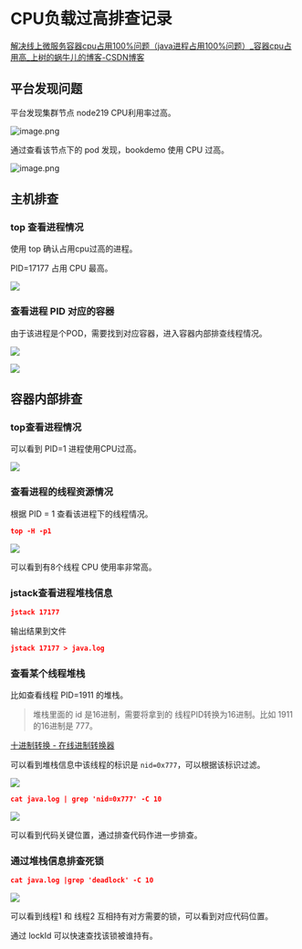 # CPU负载过高排查记录

[解决线上微服务容器cpu占用100%问题（java进程占用100%问题）_容器cpu占用高_上树的蜗牛儿的博客-CSDN博客](https://blog.csdn.net/lijie1051/article/details/128464838)

## 平台发现问题

平台发现集群节点 node219 CPU利用率过高。

![image.png](https://s2.loli.net/2025/05/29/Ub4zn7Pw3YM6Evl.png)

通过查看该节点下的 pod 发现，bookdemo 使用 CPU 过高。

![image.png](https://s2.loli.net/2025/05/29/pT5ohk7ftYPECGU.png)

## 主机排查

### top 查看进程情况

使用 top 确认占用cpu过高的进程。

PID=17177 占用 CPU 最高。

![](https://s2.loli.net/2025/05/29/KoI7m1SMUPerxW4.png)

### 查看进程 PID 对应的容器

由于该进程是个POD，需要找到对应容器，进入容器内部排查线程情况。

![](https://s2.loli.net/2025/05/29/KocELWP9Chysi2f.png)

![](https://s2.loli.net/2025/05/29/fWkvhgDpCyUju9w.png)

## 容器内部排查

### top查看进程情况

可以看到 PID=1 进程使用CPU过高。

![](https://s2.loli.net/2025/05/29/TRfVYGOBQAHukyC.png)

### 查看进程的线程资源情况

根据 PID = 1 查看该进程下的线程情况。

```json
top -H -p1
```

![](https://s2.loli.net/2025/05/29/rzfWVbpwZsy1R8g.png)

可以看到有8个线程 CPU 使用率非常高。

### jstack查看进程堆栈信息

```json
jstack 17177
```

输出结果到文件

```json
jstack 17177 > java.log
```

### 查看某个线程堆栈

比如查看线程 PID=1911 的堆栈。

> 堆栈里面的 id 是16进制，需要将拿到的 线程PID转换为16进制。比如 1911的16进制是 777。
> 

[十进制转换 - 在线进制转换器](https://jisuan5.com/decimal/?hex=1911)

可以看到堆栈信息中该线程的标识是 `nid=0x777`，可以根据该标识过滤。

![](https://s2.loli.net/2025/05/29/G65zLyHxJDkUphr.png)

```json
cat java.log | grep 'nid=0x777' -C 10
```

![](https://s2.loli.net/2025/05/29/WzcMReCoy5qpE8j.png)

可以看到代码关键位置，通过排查代码作进一步排查。

### 通过堆栈信息排查死锁

```json
cat java.log |grep 'deadlock' -C 10
```

![](https://s2.loli.net/2025/05/29/AidVDvC42GIkTtQ.png)

可以看到线程1 和 线程2 互相持有对方需要的锁，可以看到对应代码位置。

通过 lockId 可以快速查找该锁被谁持有。